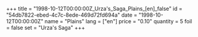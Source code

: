 +++
title = "1998-10-12T00:00:00Z_Urza's_Saga_Plains_[en]_false"
id = "54db7822-ebed-4c7c-8ede-469d72fd694a"
date = "1998-10-12T00:00:00Z"
name = "Plains"
lang = ["en"]
price = "0.10"
quantity = 5
foil = false
set = "Urza's Saga"
+++
